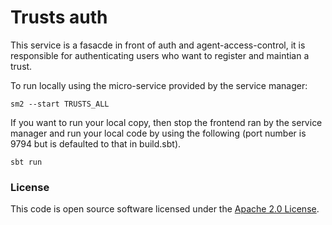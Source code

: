 # Trusts auth

This service is a fasacde in front of auth and agent-access-control, it is responsible for authenticating users who want to register and maintian a trust.

To run locally using the micro-service provided by the service manager:

```
sm2 --start TRUSTS_ALL
```

If you want to run your local copy, then stop the frontend ran by the service manager and run your local code by using the following (port number is 9794 but is defaulted to that in build.sbt).

`sbt run`

### License

This code is open source software licensed under the [Apache 2.0 License]("http://www.apache.org/licenses/LICENSE-2.0.html").
